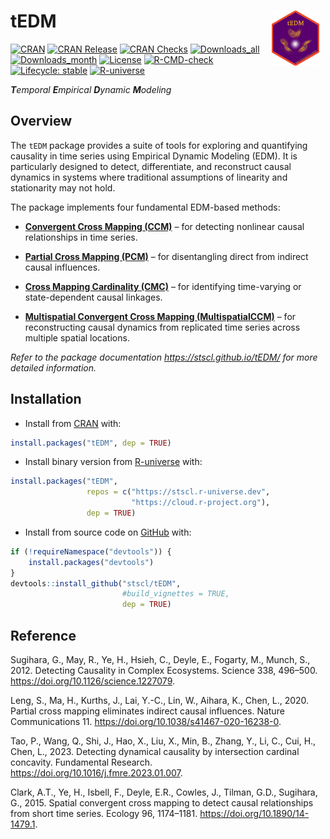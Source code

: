 
<!-- README.md is generated from README.Rmd. Please edit that file -->

# tEDM <a href="https://stscl.github.io/tEDM/"><img src="man/figures/tEDM.png" align="right" hspace="10" vspace="0" width="15%" alt="tEDM website: https://stscl.github.io/tEDM/"/></a>

<!-- badges: start -->

[![CRAN](https://www.r-pkg.org/badges/version/tEDM)](https://CRAN.R-project.org/package=tEDM)
[![CRAN
Release](https://www.r-pkg.org/badges/last-release/tEDM)](https://CRAN.R-project.org/package=tEDM)
[![CRAN
Checks](https://badges.cranchecks.info/worst/tEDM.svg)](https://cran.r-project.org/web/checks/check_results_tEDM.html)
[![Downloads_all](https://badgen.net/cran/dt/tEDM?color=orange)](https://CRAN.R-project.org/package=tEDM)
[![Downloads_month](https://cranlogs.r-pkg.org/badges/tEDM)](https://CRAN.R-project.org/package=tEDM)
[![License](https://img.shields.io/badge/license-GPL--3-brightgreen.svg?style=flat)](http://www.gnu.org/licenses/gpl-3.0.html)
[![R-CMD-check](https://github.com/stscl/tEDM/actions/workflows/R-CMD-check.yaml/badge.svg)](https://github.com/stscl/tEDM/actions/workflows/R-CMD-check.yaml)
[![Lifecycle:
stable](https://img.shields.io/badge/lifecycle-stable-20b2aa.svg)](https://lifecycle.r-lib.org/articles/stages.html#stable)
[![R-universe](https://stscl.r-universe.dev/badges/tEDM?color=cyan)](https://stscl.r-universe.dev/tEDM)

<!-- badges: end -->

***T**emporal **E**mpirical **D**ynamic **M**odeling*

## Overview

The `tEDM` package provides a suite of tools for exploring and
quantifying causality in time series using Empirical Dynamic Modeling
(EDM). It is particularly designed to detect, differentiate, and
reconstruct causal dynamics in systems where traditional assumptions of
linearity and stationarity may not hold.

The package implements four fundamental EDM-based methods:

- [**Convergent Cross Mapping
  (CCM)**](https://doi.org/10.1126/science.1227079) – for detecting
  nonlinear causal relationships in time series.

- [**Partial Cross Mapping
  (PCM)**](https://doi.org/10.1038/s41467-020-16238-0) – for
  disentangling direct from indirect causal influences.

- [**Cross Mapping Cardinality
  (CMC)**](https://doi.org/10.1016/j.fmre.2023.01.007) – for identifying
  time-varying or state-dependent causal linkages.

- [**Multispatial Convergent Cross Mapping
  (MultispatialCCM)**](https://doi.org/10.1890/14-1479.1) – for
  reconstructing causal dynamics from replicated time series across
  multiple spatial locations.

*Refer to the package documentation <https://stscl.github.io/tEDM/> for
more detailed information.*

## Installation

- Install from [CRAN](https://CRAN.R-project.org/package=tEDM) with:

``` r
install.packages("tEDM", dep = TRUE)
```

- Install binary version from
  [R-universe](https://stscl.r-universe.dev/tEDM) with:

``` r
install.packages("tEDM",
                 repos = c("https://stscl.r-universe.dev",
                           "https://cloud.r-project.org"),
                 dep = TRUE)
```

- Install from source code on [GitHub](https://github.com/stscl/tEDM)
  with:

``` r
if (!requireNamespace("devtools")) {
    install.packages("devtools")
}
devtools::install_github("stscl/tEDM",
                         #build_vignettes = TRUE,
                         dep = TRUE)
```

## Reference

Sugihara, G., May, R., Ye, H., Hsieh, C., Deyle, E., Fogarty, M., Munch,
S., 2012. Detecting Causality in Complex Ecosystems. Science 338,
496–500. <https://doi.org/10.1126/science.1227079>.

Leng, S., Ma, H., Kurths, J., Lai, Y.-C., Lin, W., Aihara, K., Chen, L.,
2020. Partial cross mapping eliminates indirect causal influences.
Nature Communications 11. <https://doi.org/10.1038/s41467-020-16238-0>.

Tao, P., Wang, Q., Shi, J., Hao, X., Liu, X., Min, B., Zhang, Y., Li,
C., Cui, H., Chen, L., 2023. Detecting dynamical causality by
intersection cardinal concavity. Fundamental Research.
<https://doi.org/10.1016/j.fmre.2023.01.007>.

Clark, A.T., Ye, H., Isbell, F., Deyle, E.R., Cowles, J., Tilman, G.D.,
Sugihara, G., 2015. Spatial convergent cross mapping to detect causal
relationships from short time series. Ecology 96, 1174–1181.
<https://doi.org/10.1890/14-1479.1>.

 
